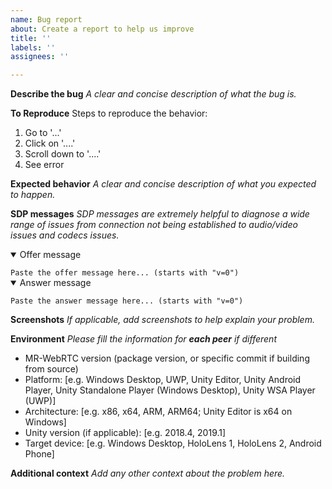 ```yaml
---
name: Bug report
about: Create a report to help us improve
title: ''
labels: ''
assignees: ''

---
```


**Describe the bug**
_A clear and concise description of what the bug is._

**To Reproduce**
Steps to reproduce the behavior:
1. Go to '...'
2. Click on '....'
3. Scroll down to '....'
4. See error

**Expected behavior**
_A clear and concise description of what you expected to happen._

**SDP messages**
_SDP messages are extremely helpful to diagnose a wide range of issues from connection not being established to audio/video issues and codecs issues._
<details open><summary>Offer message</summary>
<code>
Paste the offer message here... (starts with "v=0")
</code>
</details>
<details open><summary>Answer message</summary>
<code>
Paste the answer message here... (starts with "v=0")
</code>
</details>

**Screenshots**
_If applicable, add screenshots to help explain your problem._

**Environment**
_Please fill the information for **each peer** if different_
 - MR-WebRTC version (package version, or specific commit if building from source)
 - Platform: [e.g. Windows Desktop, UWP, Unity Editor, Unity Android Player, Unity Standalone Player (Windows Desktop), Unity WSA Player (UWP)]
 - Architecture: [e.g. x86, x64, ARM, ARM64; Unity Editor is x64 on Windows]
 - Unity version (if applicable): [e.g. 2018.4, 2019.1]
 - Target device: [e.g. Windows Desktop, HoloLens 1, HoloLens 2, Android Phone]

**Additional context**
_Add any other context about the problem here._
